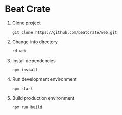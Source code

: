 # Beat Crate
1. Clone project
    ```
    git clone https://github.com/beatcrate/web.git
    ```
2. Change into directory
    ```
    cd web
    ```
3. Install dependencies
    ```
    npm install
    ```
4. Run development environment
    ```
    npm start
    ```
5. Build production environment
    ```
    npm run build
    ```
